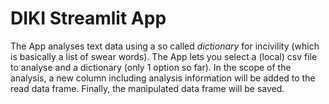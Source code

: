 # DIKI Streamlit App

The App analyses text data using a so called _dictionary_ for incivility (which is basically a list of swear words). The App lets you select a (local) csv file to analyse and a dictionary (only 1 option so far). In the scope of the analysis, a new column including analysis information will be added to the read data frame. Finally, the manipulated data frame will be saved.

